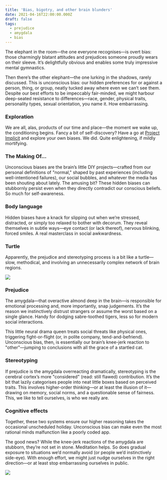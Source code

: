 ```yaml
---
title: 'Bias, bigotry, and other brain blunders'
date: 2021-04-16T22:00:00.000Z
draft: false
tags:
  - prejudice
  - amygdala
  - bias
---
```


The elephant in the room—the one everyone recognises—is overt bias: those charmingly blatant attitudes and prejudices someone proudly wears on their sleeve. It’s delightfully obvious and enables some truly impressive mental gymnastics.

Then there’s the other elephant—the one lurking in the shadows, rarely discussed. This is unconscious bias: our hidden preferences for or against a person, thing, or group, neatly tucked away where even we can’t see them. Despite our best efforts to be impeccably fair-minded, we might harbour deep-seated resistance to differences—race, gender, physical traits, personality types, sexual orientation, you name it. How embarrassing.

### Exploration

We are all, alas, products of our time and place—the moment we wake up, the conditioning begins. Fancy a bit of self-discovery? Have a go at [Project Implicit](https://implicit.harvard.edu/implicit/) and explore your own biases. We did. Quite enlightening, if mildly mortifying.

### The Making Of…

Unconscious biases are the brain’s little DIY projects—crafted from our personal definitions of "normal," shaped by past experiences (including well-intentioned failures), our social bubbles, and whatever the media has been shouting about lately. The amusing bit? These hidden biases can stubbornly persist even when they directly contradict our conscious beliefs. So much for self-awareness.

### Body language

Hidden biases have a knack for slipping out when we’re stressed, distracted, or simply too relaxed to bother with decorum. They reveal themselves in subtle ways—eye contact (or lack thereof), nervous blinking, forced smiles. A real masterclass in social awkwardness.

### Turtle

Apparently, the prejudice and stereotyping process is a bit like a turtle—slow, methodical, and involving an unnecessarily complex network of brain regions.

![](/images/amygdala-connections.png)

### Prejudice

The amygdala—that overactive almond deep in the brain—is responsible for emotional processing and, more importantly, snap judgements. It’s the reason we instinctively distrust strangers or assume the worst based on a single glance. Handy for dodging sabre-toothed tigers, less so for modern social interactions.

This little neural drama queen treats social threats like physical ones, triggering fight-or-flight (or, in polite company, tend-and-befriend). Unconscious bias, then, is essentially our brain’s knee-jerk reaction to "other"—jumping to conclusions with all the grace of a startled cat.

### Stereotyping

If prejudice is the amygdala overreacting dramatically, stereotyping is the cerebral cortex’s more "considered" (read: still flawed) contribution. It’s the bit that lazily categorises people into neat little boxes based on perceived traits. This involves higher-order thinking—or at least the illusion of it—drawing on memory, social norms, and a questionable sense of fairness. This, we like to tell ourselves, is who we really are.

### Cognitive effects

Together, these two systems ensure our higher reasoning takes the occasional unscheduled holiday. Unconscious bias can make even the most rational minds malfunction like a poorly coded app.

The good news? While the knee-jerk reactions of the amygdala are stubborn, they’re not set in stone. Meditation helps. So does gradual exposure to situations we’d normally avoid (or people we’d instinctively side-eye). With enough effort, we might just nudge ourselves in the right direction—or at least stop embarrassing ourselves in public.

![](/images/thinking-fast-and-slow.png)
